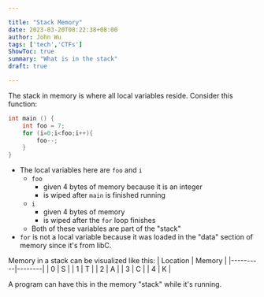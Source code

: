 ```yaml
---

title: "Stack Memory"
date: 2023-03-20T08:22:38+08:00
author: John Wu
tags: ['tech','CTFs']
ShowToc: true
summary: "What is in the stack"
draft: true

---
```


The stack in memory is where all local variables reside. Consider this function:
```C
int main () {
    int foo = 7;
    for (i=0;i<foo;i++){
        foo--;
    }
}
```
- The local variables here are `foo` and `i`
    - `foo`
        - given 4 bytes of memory because it is an integer
        - is wiped after `main` is finished running
    - `i`
        - given 4 bytes of memory
        - is wiped after the `for` loop finishes
    - Both of these variables are part of the "stack"
- `for` is  not a local variable because it was loaded in the "data" section of memory since it's from libC.

Memory in a stack can be visualized like this:
| Location | Memory |
|----------|--------|
| 0        | S      |
| 1        | T      |
| 2        | A      |
| 3        | C      |
| 4        | K      |

A program can have this in the memory "stack" while it's running.

